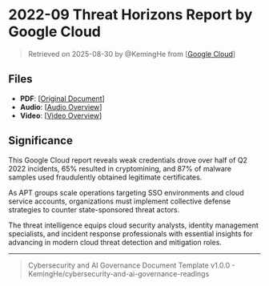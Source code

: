 # 2022-09 Threat Horizons Report by Google Cloud

> Retrieved on 2025-08-30 by @KemingHe from [[Google Cloud](https://services.google.com/fh/files/blogs/gcat_threathorizons_full_sept2022.pdf)]

## Files

- **PDF**: [[Original Document](https://drive.google.com/file/d/1OTusoFNhkoQ6Rpp7737TdIbt0IgPeouF/view?usp=sharing)]
- **Audio**: [[Audio Overview](https://drive.google.com/file/d/1Q3Fyih1aUtEDnGTgtpJ_-dXI2uinm_fv/view?usp=sharing)]
- **Video**: [[Video Overview](https://drive.google.com/file/d/1YLTAzvOXX9f27etKoVDTbQHGg23d-EHj/view?usp=sharing)]

## Significance

This Google Cloud report reveals weak credentials drove over half of Q2 2022 incidents, 65% resulted in cryptomining, and 87% of malware samples used fraudulently obtained legitimate certificates.

As APT groups scale operations targeting SSO environments and cloud service accounts, organizations must implement collective defense strategies to counter state-sponsored threat actors.

The threat intelligence equips cloud security analysts, identity management specialists, and incident response professionals with essential insights for advancing in modern cloud threat detection and mitigation roles.

---

> Cybersecurity and AI Governance Document Template v1.0.0 - KemingHe/cybersecurity-and-ai-governance-readings
